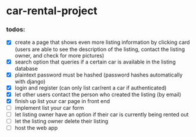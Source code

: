 # car-rental-project

### todos:
- [x] create a page that shows even more listing information by clicking card (users are able to see the description of the listing, contact the listing owner, and check for more pictures)
- [x] search option that queries if a certain car is available in the listing database
- [x] plaintext password must be hashed (password hashes automatically with django)
- [x] login and register (can only list car/rent a car if authenticated)
- [x] let other users contact the person who created the listing (by email)
- [x] finish up list your car page in front end
- [ ] implement list your car form
- [ ] let listing owner have an option if their car is currently being rented out
- [ ] let the listing owner delete their listing
- [ ] host the web app
